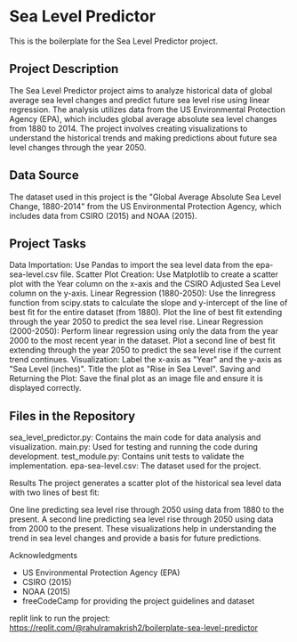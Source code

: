 # Sea Level Predictor

This is the boilerplate for the Sea Level Predictor project.

## Project Description
The Sea Level Predictor project aims to analyze historical data of global average sea level changes and predict future sea level rise using linear regression. The analysis utilizes data from the US Environmental Protection Agency (EPA), which includes global average absolute sea level changes from 1880 to 2014. The project involves creating visualizations to understand the historical trends and making predictions about future sea level changes through the year 2050.

## Data Source
The dataset used in this project is the "Global Average Absolute Sea Level Change, 1880-2014" from the US Environmental Protection Agency, which includes data from CSIRO (2015) and NOAA (2015).

## Project Tasks
Data Importation: Use Pandas to import the sea level data from the epa-sea-level.csv file.
Scatter Plot Creation: Use Matplotlib to create a scatter plot with the Year column on the x-axis and the CSIRO Adjusted Sea Level column on the y-axis.
Linear Regression (1880-2050):
Use the linregress function from scipy.stats to calculate the slope and y-intercept of the line of best fit for the entire dataset (from 1880).
Plot the line of best fit extending through the year 2050 to predict the sea level rise.
Linear Regression (2000-2050):
Perform linear regression using only the data from the year 2000 to the most recent year in the dataset.
Plot a second line of best fit extending through the year 2050 to predict the sea level rise if the current trend continues.
Visualization:
Label the x-axis as "Year" and the y-axis as "Sea Level (inches)".
Title the plot as "Rise in Sea Level".
Saving and Returning the Plot: Save the final plot as an image file and ensure it is displayed correctly.

## Files in the Repository
sea_level_predictor.py: Contains the main code for data analysis and visualization.
main.py: Used for testing and running the code during development.
test_module.py: Contains unit tests to validate the implementation.
epa-sea-level.csv: The dataset used for the project.

Results
The project generates a scatter plot of the historical sea level data with two lines of best fit:

One line predicting sea level rise through 2050 using data from 1880 to the present.
A second line predicting sea level rise through 2050 using data from 2000 to the present.
These visualizations help in understanding the trend in sea level changes and provide a basis for future predictions.

Acknowledgments
* US Environmental Protection Agency (EPA)
* CSIRO (2015)
* NOAA (2015)
* freeCodeCamp for providing the project guidelines and dataset

replit link to run the project: https://replit.com/@rahulramakrish2/boilerplate-sea-level-predictor
